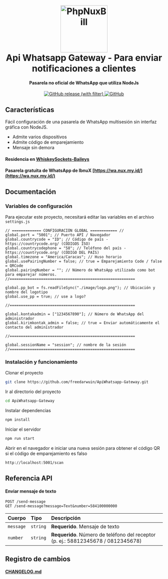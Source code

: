 <h1 align="center">
  <img src="https://upload.wikimedia.org/wikipedia/commons/thumb/6/6b/WhatsApp.svg/240px-WhatsApp.svg.png" alt="PhpNuxBill" width="150">
  <br>Api Whatsapp Gateway - Para enviar notificaciones a clientes<br>
</h1>

<h4 align="center">Pasarela no oficial de WhatsApp que utiliza NodeJs</h4>

<p align="center">
  <a href="https://github.com/freedarwuin/ApiWhatsapp-Gateway/releases">
    <img alt="GitHub release (with filter)" src="https://img.shields.io/github/v/release/rtaserver/ApiWhatsapp-Gateway?label=Latest%20Release&labelColor=CE5A67">
  </a>
  <a href="https://github.com/freedarwuin/ApiWhatsapp-Gateway/blob/main/LICENSE">
   <img alt="GitHub" src="https://img.shields.io/github/license/freedarwuin/ApiWhatsapp-Gateway">
  </a>
  
</p>

## Características

Fácil configuración de una pasarela de WhatsApp multisesión sin interfaz gráfica con NodeJS.

- Admite varios dispositivos
- Admite código de emparejamiento
- Mensaje sin demora

<p>

#### Residencia en [WhiskeySockets-Baileys](https://github.com/WhiskeySockets/Baileys)

#### Pasarela gratuita de WhatsApp de IbnuX [https://wa.nux.my.id/](https://wa.nux.my.id/)

<p>

## Documentación

### Variables de configuración

Para ejecutar este proyecto, necesitará editar las variables en el archivo `settings.js`

```
// ============= CONFIGURACIÓN GLOBAL ============ //
global.port = "5001"; // Puerto API / Navegador
global.countrycode = "ID"; // Código de país - https://countrycode.org/ (CÓDIGOS ISO)
global.countrycodephone = "58"; // Teléfono del país - https://countrycode.org/ (CÓDIGO DEL PAÍS)
global.timezone = "America/Caracas"; // Huso horario
global.usePairingNumber = false; // true = Emparejamiento Code / false = QRCode
global.pairingNumber = ""; // Número de WhatsApp utilizado como bot para emparejar números.
//========================================================

global.pp_bot = fs.readFileSync("./image/logo.png"); // Ubicación y nombre del logotipo
global.use_pp = true; // use a logo?

//========================================================

global.kontakadmin = ["1234567890"]; // Número de WhatsApp del administrador
global.kirimkontak_admin = false; // true = Enviar automáticamente el contacto del administrador

//========================================================

global.sessionName = "session"; // nombre de la sesión
//========================================================

```

### Instalación y funcionamiento

Clonar el proyecto

```bash
git clone https://github.com/freedarwuin/ApiWhatsapp-Gateway.git
```

Ir al directorio del proyecto

```bash
cd ApiWhatsapp-Gateway
```

Instalar dependencias

```bash
npm install
```

Iniciar el servidor

```bash
npm run start
```

Abrir en el navegador e iniciar una nueva sesión para obtener el código QR si el código de emparejamiento es falso

```bash
http://localhost:5001/scan
```

## Referencia API

#### Enviar mensaje de texto

```
POST /send-message
GET /send-message?message=Text&number=584100000000
```

| Cuerpo      | Tipo     | Descripción                                                                       |
| :-------- | :------- |:----------------------------------------------------------------------------------|
| `message` | `string` | **Requerido**. Mensaje de texto                                                   |
| `number`  | `string` | **Requerido**. Número de teléfono del receptor (p. ej.: 58812345678 / 0812345678) |

## Registro de cambios

#### [CHANGELOG.md](CHANGELOG.md)
